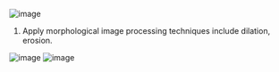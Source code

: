![image](https://github.com/Fay-Balhareth/Headache-Types-Expert-System/assets/107503708/7c436277-a322-4dcf-846b-d30ff2193732)

1. Apply morphological image processing techniques include dilation, erosion.

![image](https://github.com/Fay-Balhareth/Headache-Types-Expert-System/assets/107503708/c48c731c-62ad-433b-8f5a-9b1d2c3a39d2)
![image](https://github.com/Fay-Balhareth/Headache-Types-Expert-System/assets/107503708/f61eb9c7-f239-443f-a9d8-8c28cbecd71e)
